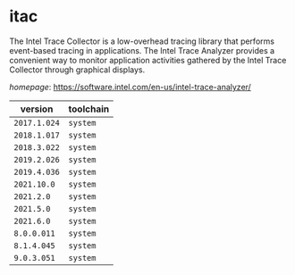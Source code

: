 # itac

The Intel Trace Collector is a low-overhead tracing library that performs  event-based tracing in applications. The Intel Trace Analyzer provides a convenient way to monitor application  activities gathered by the Intel Trace Collector through graphical displays.

*homepage*: <https://software.intel.com/en-us/intel-trace-analyzer/>

version | toolchain
--------|----------
``2017.1.024`` | ``system``
``2018.1.017`` | ``system``
``2018.3.022`` | ``system``
``2019.2.026`` | ``system``
``2019.4.036`` | ``system``
``2021.10.0`` | ``system``
``2021.2.0`` | ``system``
``2021.5.0`` | ``system``
``2021.6.0`` | ``system``
``8.0.0.011`` | ``system``
``8.1.4.045`` | ``system``
``9.0.3.051`` | ``system``
